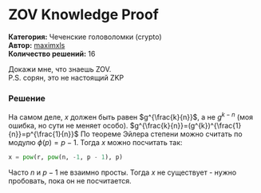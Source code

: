 # ZOV Knowledge Proof
**Категория:** Чеченские головоломки (crypto)\
**Автор:** [maximxls](https://t.me/maximxlss)\
**Количество решений:** 16

Докажи мне, что знаешь ZOV.\
P.S. сорян, это не настоящий ZKP

### Решение
На самом деле, $x$ должен быть равен $g^{\frac{k}{n}}$, а не $g^{k-n}$ (моя ошибка, но сути не меняет особо). $g^{\frac{k}{n}}=(g^{k})^{\frac{1}{n}}=p^{\frac{1}{n}}$ По теореме Эйлера степени можно считать по модулю $\phi(p)=p - 1$. Тогда $x$ можно посчитать так:
```Python
x = pow(r, pow(n, -1, p - 1), p)
```
Часто $n$ и $p - 1$ не взаимно просты. Тогда $x$ не существует - нужно пробовать, пока он не посчитается.
